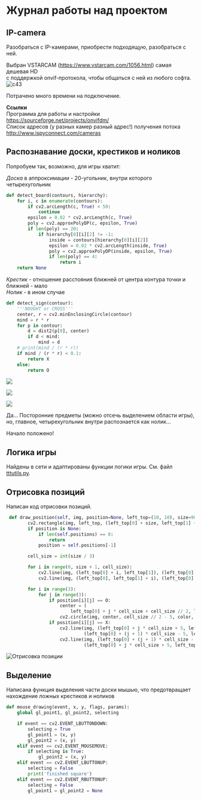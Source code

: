 # Журнал работы над проектом

## IP-camera
Разобраться с IP-камерами, приобрести подходящую, разобраться с ней.

Выбран VSTARCAM (https://www.vstarcam.com/1056.html) самая дешевая HD  
c поддержкой onvif-протокола, чтобы общаться с ней из любого софта.
![c43](C43Sy_17.jpg)

Потрачено много времени на подключение.

**Ccылки**   
Программа для работы и настройки   
https://sourceforge.net/projects/onvifdm/  
Список адресов (у разных камер разный адрес!) получения потока    
http://www.ispyconnect.com/cameras 


## Распознавание доски, крестиков и ноликов  
Попробуем так, возможно, для игры хватит:  

_Доска_ в аппроксимации - 20-угольник, внутри которого четырехугольник
```python   
def detect_board(contours, hierarchy):
    for i, c in enumerate(contours):
        if cv2.arcLength(c, True) < 50:
            continue
        epsilon = 0.02 * cv2.arcLength(c, True)
        poly = cv2.approxPolyDP(c, epsilon, True)
        if len(poly) == 20:
            if hierarchy[0][i][2] != -1:
                inside = contours[hierarchy[0][i][2]]
                epsilon = 0.02 * cv2.arcLength(inside, True)
                poly = cv2.approxPolyDP(inside, epsilon, True)
                if len(poly) == 4:
                    return i
    return None
```
_Крестик_ - отношение расстояния ближней от центра контура точки и ближней - мало  
_Нолик_ - в ином случае 
```python
def detect_sign(contour):
    '''NOUGHT or CROSS'''
    center, r = cv2.minEnclosingCircle(contour)
    mind = r * r
    for p in contour:
        d = dist2(p[0], center)
        if d < mind:
            mind = d
    # print(mind / (r * r))
    if mind / (r * r) < 0.1:
        return X
    else:
        return O
```
![](Image%20725.png)

![](Image%20726.png)

![](Image%20727.png)

Да... Посторонние предметы (можно отсечь выделением области игры), 
но, главное, четырехугольник внутри распознается как нолик...

Начало положено!

## Логика игры
Найдены в сети и адаптированы функции логики игры. См. файл [tttutils.py](../tttutils.py). 

## Отрисовка позиций
Написан код отрисовки позиций.
```python
 def draw_position(self, img, position=None, left_top=(10, 10), size=90, color=(255, 0, 0)):
        cv2.rectangle(img, left_top, (left_top[0] + size, left_top[1] + size), (255, 255, 255), -1)
        if position is None:
            if len(self.positions) == 0:
                return
            position = self.positions[-1]

        cell_size = int(size / 3)

        for i in range(0, size + 1, cell_size):
            cv2.line(img, (left_top[0] + i, left_top[1]), (left_top[0] + i, left_top[1] + size), color, 2)
            cv2.line(img, (left_top[0], left_top[1] + i), (left_top[0] + size, left_top[1] + i), color, 2)

        for i in range(3):
            for j in range(3):
                if position[i][j] == O:
                    center = (
                        left_top[0] + j * cell_size + cell_size // 2, left_top[1] + i * cell_size + cell_size // 2)
                    cv2.circle(img, center, cell_size // 2 - 5, color, 2)
                if position[i][j] == X:
                    cv2.line(img, (left_top[0] + j * cell_size + 5, left_top[1] + i * cell_size + 5),
                             (left_top[0] + (j + 1) * cell_size - 5, left_top[1] + (i + 1) * cell_size - 5), color, 4)
                    cv2.line(img, (left_top[0] + (j + 1) * cell_size - 5, left_top[1] + i * cell_size + 5),
                             (left_top[0] + j * cell_size + 5, left_top[1] + (i + 1) * cell_size - 5), color, 4)

```
![Отрисовка позиции](Image%20715-2.png) 

## Выделение

Написана функция выделения части доски мышью, что предотвращает 
нахождение ложных крестиков и ноликов 

```python
def mouse_drawing(event, x, y, flags, params):
    global gl_point1, gl_point2, selecting

    if event == cv2.EVENT_LBUTTONDOWN:
        selecting = True
        gl_point1 = (x, y)
        gl_point2 = (x, y)
    elif event == cv2.EVENT_MOUSEMOVE:
        if selecting is True:
            gl_point2 = (x, y)
    elif event == cv2.EVENT_LBUTTONUP:
        selecting = False
        print('finished square')
    elif event == cv2.EVENT_RBUTTONUP:
        selecting = False
        gl_point1 = gl_point2 = None
```
